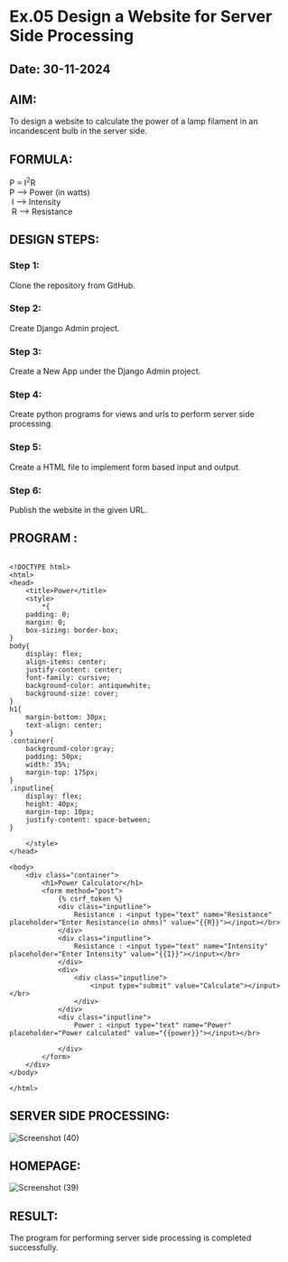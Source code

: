 # Ex.05 Design a Website for Server Side Processing
## Date: 30-11-2024

## AIM:
 To design a website to calculate the power of a lamp filament in an incandescent bulb in the server side. 


## FORMULA:
P = I<sup>2</sup>R
<br> P --> Power (in watts)
<br> I --> Intensity
<br> R --> Resistance

## DESIGN STEPS:

### Step 1:
Clone the repository from GitHub.

### Step 2:
Create Django Admin project.

### Step 3:
Create a New App under the Django Admin project.

### Step 4:
Create python programs for views and urls to perform server side processing.

### Step 5:
Create a HTML file to implement form based input and output.

### Step 6:
Publish the website in the given URL.

## PROGRAM :
```

<!DOCTYPE html>
<html>
<head>
    <title>Power</title>
    <style>
        *{
    padding: 0;
    margin: 0;
    box-sizing: border-box;
}
body{
    display: flex;
    align-items: center;
    justify-content: center;
    font-family: cursive;
    background-color: antiquewhite;
    background-size: cover;
} 
h1{
    margin-bottom: 30px;
    text-align: center;
}
.container{
    background-color:gray;
    padding: 50px;
    width: 35%;
    margin-top: 175px;
}
.inputline{
    display: flex;
    height: 40px;
    margin-top: 10px;
    justify-content: space-between;
}

    </style>
</head>

<body>
    <div class="container">
        <h1>Power Calculator</h1>
        <form method="post">
            {% csrf_token %}
            <div class="inputline">
                Resistance : <input type="text" name="Resistance" placeholder="Enter Resistance(in ohms)" value="{{R}}"></input></br>
            </div>
            <div class="inputline">
                Resistance : <input type="text" name="Intensity" placeholder="Enter Intensity" value="{{I}}"></input></br>
            </div>
            <div>
                <div class="inputline">
                    <input type="submit" value="Calculate"></input></br>
                </div>
            </div>
            <div class="inputline">
                Power : <input type="text" name="Power" placeholder="Power calculated" value="{{power}}"></input></br>

            </div>
        </form>
    </div>
</body>

</html>
```

## SERVER SIDE PROCESSING:

![Screenshot (40)](https://github.com/user-attachments/assets/4519fda1-2465-4aca-8414-956c64a1c1e9)

## HOMEPAGE:

![Screenshot (39)](https://github.com/user-attachments/assets/3c96df28-ec12-496b-8ea4-d11b1b7d7f03)


## RESULT:
The program for performing server side processing is completed successfully.
